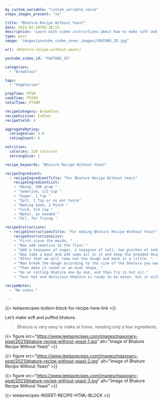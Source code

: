```yaml
---
my_custom_variable: "custom_variable_value"
steps_images_present: "no"

title: "Bhature Recipe Without Yeast"
date: 2021-02-18T02:28:53
description: "Learn with video instructions about how to make soft and puffed Bhatura. Bhatura is very easy to make at home, needing only a few ingredients."
type: post
image: "images/youtube_video_cover_images/YOUTUBE_ID.jpg"

url: /bhature-recipe-without-yeast/

youtube_video_id: "YOUTUBE_ID"

categories: 
  - "Breakfast"

tags:
  - "Vegetarian"

prepTime: PT5M
cookTime: PT25M
totalTime: PT30M

recipeCategory: Breakfast
recipeCuisine: Indian
recipeYield: 4

aggregateRating:
  ratingValue: 4.8
  ratingCount: 6

nutrition:
  calories: 230 calories
  servingSize: 1

recipe_keywords: "Bhature Recipe Without Yeast"

recipeIngredient:
  - recipeIngredientTitle: "For Bhature Recipe Without Yeast"
    recipeIngredientList:
    - "Maida, 500 gram " 
    - "Semolina, 1/2 Cup " 
    - "Sugar, 1 Tsp " 
    - "Salt, 1 Tsp or as per taste" 
    - "Baking Soda, 2 Pinch " 
    - "Curd, 3/4 Cup " 
    - "Water, as needed " 
    - "Oil, for frying " 

recipeInstructions:
  - recipeInstructionsTitle: "For making Bhature Recipe Without Yeast"
    recipeInstructionsList:
    - "First sieve the maida. " 
    - "Now add semolina to the flour." 
    - "Add a teaspoon of sugar, a teaspoon of salt, two pinches of soda, and curd and add a little water and knead a soft dough." 
    - "Now take a bowl and add some oil in it and keep the kneaded dough for 3-4 hours so that our flour gets fermented." 
    - "After that we will take out the dough and mash it a little. " 
    - "Now break the dough according to the size of the bhatura you want to make." 
    - "Then make it round or an oval shape. " 
    - "Go on rolling bhatura one by one, and then fry in hot oil." 
    - "Your hot and delicious bhatura is ready to be eaten. Eat it with chickpeas." 

recipeNotes:
  - "No notes." 

---
```


{{< leelasrecipes-button-block-for-recipe-here-link >}}

Let’s make soft and puffed bhatura. 

> Bhatura is very easy to make at home, needing only a few ingredients.

{{< figure src="https://www.leelasrecipes.com/images/masonary-post/2021/bhature-recipe-without-yeast-1.jpg" alt="Image of Bhature Recipe Without Yeast" >}}

{{< figure src="https://www.leelasrecipes.com/images/masonary-post/2021/bhature-recipe-without-yeast-2.jpg" alt="Image of Bhature Recipe Without Yeast" >}}

{{< figure src="https://www.leelasrecipes.com/images/masonary-post/2021/bhature-recipe-without-yeast-3.jpg" alt="Image of Bhature Recipe Without Yeast" >}}

{{< leelasrecipes-INSERT-RECIPE-HTML-BLOCK >}}

